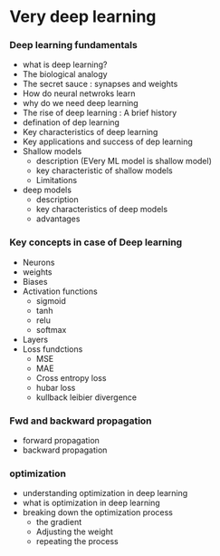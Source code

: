 # Very deep learning

### Deep learning fundamentals

- what is deep learning?
- The biological analogy
- The secret sauce : synapses and weights
- How do neural netwroks learn
- why do we need deep learning
- The rise of deep learning : A brief history
- defination of dep learning
- Key characteristics of deep learning
- Key applications and success of dep learning
- Shallow models
  - description (EVery ML model is shallow model)
  - key characteristic of shallow models
  - Limitations
- deep models
  - description
  - key characteristics of deep models
  - advantages

### Key concepts in case of Deep learning
- Neurons
- weights
- Biases
- Activation functions
  - sigmoid
  - tanh
  - relu
  - softmax
- Layers
- Loss fundctions
  - MSE
  - MAE
  - Cross entropy loss
  - hubar loss
  - kullback leibier divergence

### Fwd and backward propagation

- forward propagation
- backward propagation
### optimization
- understanding optimization in deep learning
- what is optimization in deep learning
- breaking down the optimization process
  - the gradient
  - Adjusting the weight
  - repeating the process
